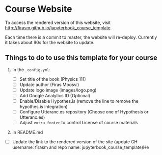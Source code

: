 # Course Website

To access the rendered version of this website, visit http://firasm.github.io/jupyterbook_course_template.

Each time there is a commit to master, the website will re-deploy.
Currently it takes about 90s for the website to update.

## Things to do to use this template for your course

1. In the `_config.yml`:

	- [ ] Set title of the book (Physics 111)
	- [ ] Update author (Firas Moosvi)
	- [ ] Update logo image (images/logo.png)
	- [ ] Add Google Analytics ID (Optional)
	- [ ] Enable/Disable Hypothes.is (remove the line to remove the hypothes.is integration)
	- [ ] Configure Utteranc.es repository (Choose one of Hypothesis or Utteranc.es)
	- [ ] Adjust `extra_footer` to control License of course materials

1. In README.md

  - [ ] Update the link to the rendered version of the site (update GH username: firasm and repo name: jupyterbook_course_template)He
